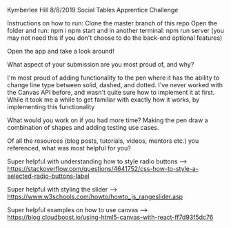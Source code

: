 Kymberlee Hill
8/8/2019
Social Tables Apprentice Challenge

Instructions on how to run:
Clone the master branch of this repo
Open the folder and run: npm i
npm start
and in another terminal: npm run server (you may not need this if you don't choose to do the back-end optional features)

Open the app and take a look around!


What aspect of your submission are you most proud of, and why?

I'm most proud of adding functionality to the pen where it has the ability to change line type between solid, dashed, and dotted. I've never worked with the Canvas API before, and wasn't quite sure how to implement it at first. While it took me a while to get familiar with exactly how it works, by implementing this functionality

What would you work on if you had more time?
Making the pen draw a combination of shapes and adding testing use cases.


Of all the resources (blog posts, tutorials, videos, mentors etc.) you referenced, what was most helpful for you?

Super helpful with understanding how to style radio buttons --> https://stackoverflow.com/questions/4641752/css-how-to-style-a-selected-radio-buttons-label

Super helpful with styling the slider --> https://www.w3schools.com/howto/howto_js_rangeslider.asp

Super helpful examples on how to use canvas --> https://blog.cloudboost.io/using-html5-canvas-with-react-ff7d93f5dc76
